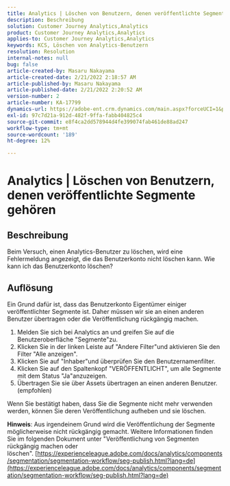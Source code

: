 ```yaml
---
title: Analytics | Löschen von Benutzern, denen veröffentlichte Segmente gehören
description: Beschreibung
solution: Customer Journey Analytics,Analytics
product: Customer Journey Analytics,Analytics
applies-to: Customer Journey Analytics,Analytics
keywords: KCS, Löschen von Analytics-Benutzern
resolution: Resolution
internal-notes: null
bug: false
article-created-by: Masaru Nakayama
article-created-date: 2/21/2022 2:18:57 AM
article-published-by: Masaru Nakayama
article-published-date: 2/21/2022 2:20:52 AM
version-number: 2
article-number: KA-17799
dynamics-url: https://adobe-ent.crm.dynamics.com/main.aspx?forceUCI=1&pagetype=entityrecord&etn=knowledgearticle&id=d767189f-bc92-ec11-b400-000d3a58b8a1
exl-id: 97c7d21a-912d-482f-9ffa-fabb404825c4
source-git-commit: e8f4ca2dd578944d4fe399074fab461de88ad247
workflow-type: tm+mt
source-wordcount: '189'
ht-degree: 12%

---
```


# Analytics | Löschen von Benutzern, denen veröffentlichte Segmente gehören

## Beschreibung

Beim Versuch, einen Analytics-Benutzer zu löschen, wird eine Fehlermeldung angezeigt, die das Benutzerkonto nicht löschen kann. Wie kann ich das Benutzerkonto löschen?

## Auflösung




Ein Grund dafür ist, dass das Benutzerkonto Eigentümer einiger veröffentlichter Segmente ist. Daher müssen wir sie an einen anderen Benutzer übertragen oder die Veröffentlichung rückgängig machen.

1. Melden Sie sich bei Analytics an und greifen Sie auf die Benutzeroberfläche &quot;Segmente&quot;zu.
2. Klicken Sie in der linken Leiste auf &quot;Andere Filter&quot;und aktivieren Sie den Filter &quot;Alle anzeigen&quot;.
3. Klicken Sie auf &quot;Inhaber&quot;und überprüfen Sie den Benutzernamenfilter.
4. Klicken Sie auf den Spaltenkopf &quot;VERÖFFENTLICHT&quot;, um alle Segmente mit dem Status &quot;Ja&quot;anzuzeigen.
5. Übertragen Sie sie über Assets übertragen an einen anderen Benutzer. (empfohlen)


Wenn Sie bestätigt haben, dass Sie die Segmente nicht mehr verwenden werden, können Sie deren Veröffentlichung aufheben und sie löschen.



<b>Hinweis</b>: Aus irgendeinem Grund wird die Veröffentlichung der Segmente möglicherweise nicht rückgängig gemacht. Weitere Informationen finden Sie im folgenden Dokument unter &quot;Veröffentlichung von Segmenten rückgängig machen oder löschen&quot;. [https://experienceleague.adobe.com/docs/analytics/components/segmentation/segmentation-workflow/seg-publish.html?lang=de](https://experienceleague.adobe.com/docs/analytics/components/segmentation/segmentation-workflow/seg-publish.html?lang=de)
